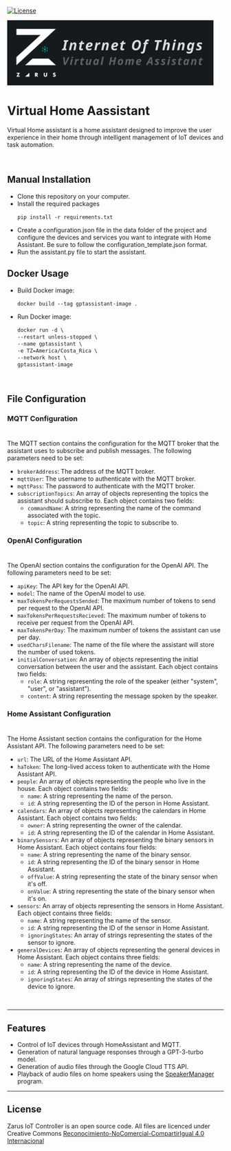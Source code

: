 [![License](https://img.shields.io/badge/license-CC%20BY--NC--SA%204.0-green)](https://creativecommons.org/licenses/by-nc-sa/4.0/deed.es)

<img  width="480" src="media/vha_banner.png">

# Virtual Home Aassistant
Virtual Home assistant is a home assistant designed to improve the user experience in their home through intelligent management of IoT devices and task automation.

&nbsp;

## Manual Installation
- Clone this repository on your computer.
- Install the required packages
    ```
    pip install -r requirements.txt
    ```
- Create a configuration.json file in the data folder of the project and configure the devices and services you want to integrate with Home Assistant. Be sure to follow the configuration_template.json format.
- Run the assistant.py file to start the assistant.

## Docker Usage
- Build Docker image: 
    ```
    docker build --tag gptassistant-image .
    ```
- Run Docker image:
    ```
    docker run -d \
    --restart unless-stopped \
    --name gptassistant \
    -e TZ=America/Costa_Rica \
    --network host \
    gptassistant-image
    ```
&nbsp;

## File Configuration

### MQTT Configuration
#
The MQTT section contains the configuration for the MQTT broker that the assistant uses to subscribe and publish messages. The following parameters need to be set:

* `brokerAddress`: The address of the MQTT broker.
* `mqttUser`: The username to authenticate with the MQTT broker.
* `mqttPass`: The password to authenticate with the MQTT broker.
* `subscriptionTopics`: An array of objects representing the topics the assistant should subscribe to. Each object contains two fields:
    * `commandName`: A string representing the name of the command associated with the topic.
    * `topic`: A string representing the topic to subscribe to.


### OpenAI Configuration
#

The OpenAI section contains the configuration for the OpenAI API. The following parameters need to be set:

* `apiKey`: The API key for the OpenAI API.
* `model`: The name of the OpenAI model to use.
* `maxTokensPerRequestsSended`: The maximum number of tokens to send per request to the OpenAI API.
* `maxTokensPerRequestsRecieved`: The maximum number of tokens to receive per request from the OpenAI API.
* `maxTokensPerDay`: The maximum number of tokens the assistant can use per day.
* `usedCharsFilename`: The name of the file where the assistant will store the number of used tokens.
* `initialConversation`: An array of objects representing the initial conversation between the user and the assistant. Each object contains two fields:
    * `role`: A string representing the role of the speaker (either "system", "user", or "assistant").
    * `content`: A string representing the message spoken by the speaker.

### Home Assistant Configuration
#
The Home Assistant section contains the configuration for the Home Assistant API. The following parameters need to be set:

* `url`: The URL of the Home Assistant API.
* `haToken`: The long-lived access token to authenticate with the Home Assistant API.
* `people`: An array of objects representing the people who live in the house. Each object contains two fields:
    * `name`: A string representing the name of the person.
    * `id`: A string representing the ID of the person in Home Assistant.
* `calendars`: An array of objects representing the calendars in Home Assistant. Each object contains two fields:
    * `owner`: A string representing the owner of the calendar.
    * `id`: A string representing the ID of the calendar in Home Assistant.
* `binarySensors`: An array of objects representing the binary sensors in Home Assistant. Each object contains four fields:
    * `name`: A string representing the name of the binary sensor.
    * `id`: A string representing the ID of the binary sensor in Home Assistant.
    * `offValue`: A string representing the state of the binary sensor when it's off.
    * `onValue`: A string representing the state of the binary sensor when it's on.
* `sensors`: An array of objects representing the sensors in Home Assistant. Each object contains three fields:
    * `name`: A string representing the name of the sensor.
    * `id`: A string representing the ID of the sensor in Home Assistant.
    * `ignoringStates`: An array of strings representing the states of the sensor to ignore.
* `generalDevices`: An array of objects representing the general devices in Home Assistant. Each object contains three fields:
    * `name`: A string representing the name of the device.
    * `id`: A string representing the ID of the device in Home Assistant.
    * `ignoringStates`: An array of strings representing the states of the device to ignore.
    
&nbsp;

---
## Features

* Control of IoT devices through HomeAssistant and MQTT.
* Generation of natural language responses through a GPT-3-turbo model.
* Generation of audio files through the Google Cloud TTS API.
* Playback of audio files on home speakers using the [SpeakerManager](https://github.com/AndresDuran53/speaker-manager) program.
---
## License
Zarus IoT Controller is an open source code. All files are licenced under Creative Commons [Reconocimiento-NoComercial-CompartirIgual 4.0 Internacional](https://creativecommons.org/licenses/by-nc-sa/4.0/deed.es)